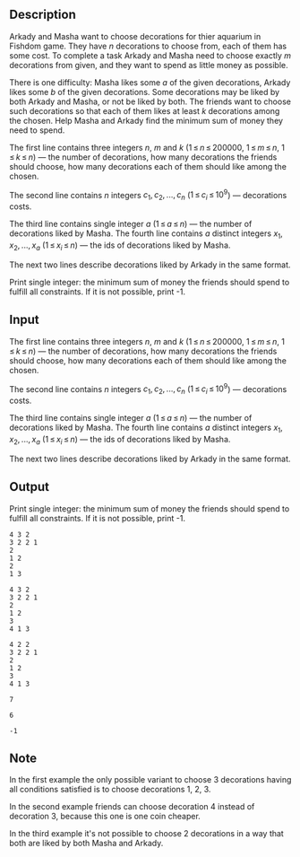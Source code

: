## Description

<div><p>Arkady and Masha want to choose decorations for thier aquarium in Fishdom game. They have <span class="tex-span"><i>n</i></span> decorations to choose from, each of them has some cost. To complete a task Arkady and Masha need to choose <span class="tex-font-style-bf">exactly</span> <span class="tex-span"><i>m</i></span> decorations from given, and they want to spend as little money as possible.</p><p>There is one difficulty: Masha likes some <span class="tex-span"><i>a</i></span> of the given decorations, Arkady likes some <span class="tex-span"><i>b</i></span> of the given decorations. Some decorations may be liked by both Arkady and Masha, or not be liked by both. The friends want to choose such decorations so that each of them likes <span class="tex-font-style-bf">at least</span> <span class="tex-span"><i>k</i></span> decorations among the chosen. Help Masha and Arkady find the minimum sum of money they need to spend.</p></div><div class="input-specification"><p>The first line contains three integers <span class="tex-span"><i>n</i></span>, <span class="tex-span"><i>m</i></span> and <span class="tex-span"><i>k</i></span> (<span class="tex-span">1 ≤ <i>n</i> ≤ 200000</span>, <span class="tex-span">1 ≤ <i>m</i> ≤ <i>n</i></span>, <span class="tex-span">1 ≤ <i>k</i> ≤ <i>n</i></span>)&nbsp;— the number of decorations, how many decorations the friends should choose, how many decorations each of them should like among the chosen.</p><p>The second line contains <span class="tex-span"><i>n</i></span> integers <span class="tex-span"><i>c</i><sub class="lower-index">1</sub>, <i>c</i><sub class="lower-index">2</sub>, ..., <i>c</i><sub class="lower-index"><i>n</i></sub></span> (<span class="tex-span">1 ≤ <i>c</i><sub class="lower-index"><i>i</i></sub> ≤ 10<sup class="upper-index">9</sup></span>)&nbsp;— decorations costs.</p><p>The third line contains single integer <span class="tex-span"><i>a</i></span> (<span class="tex-span">1 ≤ <i>a</i> ≤ <i>n</i></span>)&nbsp;— the number of decorations liked by Masha. The fourth line contains <span class="tex-span"><i>a</i></span> distinct integers <span class="tex-span"><i>x</i><sub class="lower-index">1</sub>, <i>x</i><sub class="lower-index">2</sub>, ..., <i>x</i><sub class="lower-index"><i>a</i></sub></span> (<span class="tex-span">1 ≤ <i>x</i><sub class="lower-index"><i>i</i></sub> ≤ <i>n</i></span>)&nbsp;— the ids of decorations liked by Masha.</p><p>The next two lines describe decorations liked by Arkady in the same format.</p></div><div class="output-specification"><p>Print single integer: the minimum sum of money the friends should spend to fulfill all constraints. If it is not possible, print <span class="tex-font-style-tt">-1</span>.</p></div>

## Input

<p>The first line contains three integers <span class="tex-span"><i>n</i></span>, <span class="tex-span"><i>m</i></span> and <span class="tex-span"><i>k</i></span> (<span class="tex-span">1 ≤ <i>n</i> ≤ 200000</span>, <span class="tex-span">1 ≤ <i>m</i> ≤ <i>n</i></span>, <span class="tex-span">1 ≤ <i>k</i> ≤ <i>n</i></span>)&nbsp;— the number of decorations, how many decorations the friends should choose, how many decorations each of them should like among the chosen.</p><p>The second line contains <span class="tex-span"><i>n</i></span> integers <span class="tex-span"><i>c</i><sub class="lower-index">1</sub>, <i>c</i><sub class="lower-index">2</sub>, ..., <i>c</i><sub class="lower-index"><i>n</i></sub></span> (<span class="tex-span">1 ≤ <i>c</i><sub class="lower-index"><i>i</i></sub> ≤ 10<sup class="upper-index">9</sup></span>)&nbsp;— decorations costs.</p><p>The third line contains single integer <span class="tex-span"><i>a</i></span> (<span class="tex-span">1 ≤ <i>a</i> ≤ <i>n</i></span>)&nbsp;— the number of decorations liked by Masha. The fourth line contains <span class="tex-span"><i>a</i></span> distinct integers <span class="tex-span"><i>x</i><sub class="lower-index">1</sub>, <i>x</i><sub class="lower-index">2</sub>, ..., <i>x</i><sub class="lower-index"><i>a</i></sub></span> (<span class="tex-span">1 ≤ <i>x</i><sub class="lower-index"><i>i</i></sub> ≤ <i>n</i></span>)&nbsp;— the ids of decorations liked by Masha.</p><p>The next two lines describe decorations liked by Arkady in the same format.</p>

## Output

<p>Print single integer: the minimum sum of money the friends should spend to fulfill all constraints. If it is not possible, print <span class="tex-font-style-tt">-1</span>.</p>





```input1
4 3 2
3 2 2 1
2
1 2
2
1 3

```




```input2
4 3 2
3 2 2 1
2
1 2
3
4 1 3

```




```input3
4 2 2
3 2 2 1
2
1 2
3
4 1 3

```




```output1
7

```




```output2
6

```




```output3
-1

```



## Note

<p>In the first example the only possible variant to choose <span class="tex-span">3</span> decorations having all conditions satisfied is to choose decorations <span class="tex-span">1</span>, <span class="tex-span">2</span>, <span class="tex-span">3</span>.</p><p>In the second example friends can choose decoration <span class="tex-span">4</span> instead of decoration <span class="tex-span">3</span>, because this one is one coin cheaper.</p><p>In the third example it's not possible to choose <span class="tex-span">2</span> decorations in a way that both are liked by both Masha and Arkady.</p>
